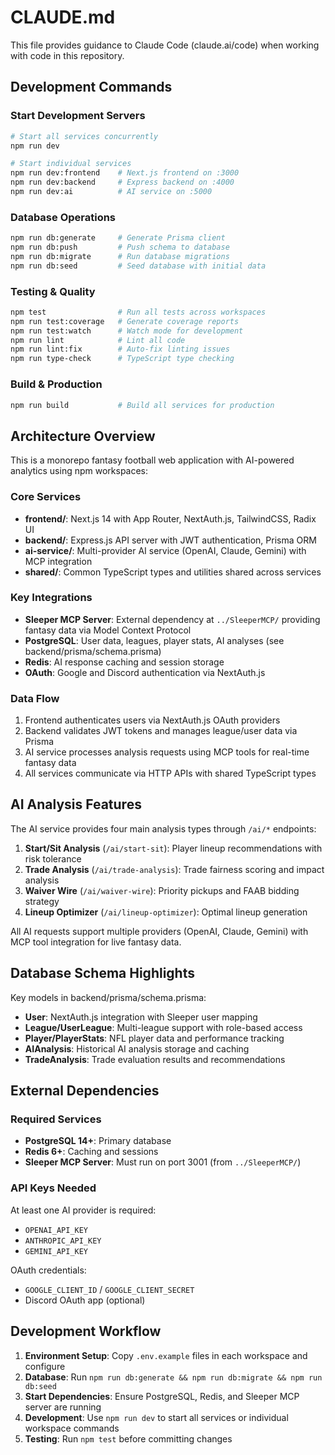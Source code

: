 # CLAUDE.md

This file provides guidance to Claude Code (claude.ai/code) when working with code in this repository.

## Development Commands

### Start Development Servers
```bash
# Start all services concurrently
npm run dev

# Start individual services
npm run dev:frontend    # Next.js frontend on :3000
npm run dev:backend     # Express backend on :4000  
npm run dev:ai          # AI service on :5000
```

### Database Operations
```bash
npm run db:generate     # Generate Prisma client
npm run db:push         # Push schema to database
npm run db:migrate      # Run database migrations
npm run db:seed         # Seed database with initial data
```

### Testing & Quality
```bash
npm test                # Run all tests across workspaces
npm run test:coverage   # Generate coverage reports
npm run test:watch      # Watch mode for development
npm run lint            # Lint all code
npm run lint:fix        # Auto-fix linting issues
npm run type-check      # TypeScript type checking
```

### Build & Production
```bash
npm run build           # Build all services for production
```

## Architecture Overview

This is a monorepo fantasy football web application with AI-powered analytics using npm workspaces:

### Core Services
- **frontend/**: Next.js 14 with App Router, NextAuth.js, TailwindCSS, Radix UI
- **backend/**: Express.js API server with JWT authentication, Prisma ORM 
- **ai-service/**: Multi-provider AI service (OpenAI, Claude, Gemini) with MCP integration
- **shared/**: Common TypeScript types and utilities shared across services

### Key Integrations
- **Sleeper MCP Server**: External dependency at `../SleeperMCP/` providing fantasy data via Model Context Protocol
- **PostgreSQL**: User data, leagues, player stats, AI analyses (see backend/prisma/schema.prisma)
- **Redis**: AI response caching and session storage
- **OAuth**: Google and Discord authentication via NextAuth.js

### Data Flow
1. Frontend authenticates users via NextAuth.js OAuth providers
2. Backend validates JWT tokens and manages league/user data via Prisma
3. AI service processes analysis requests using MCP tools for real-time fantasy data
4. All services communicate via HTTP APIs with shared TypeScript types

## AI Analysis Features

The AI service provides four main analysis types through `/ai/*` endpoints:

1. **Start/Sit Analysis** (`/ai/start-sit`): Player lineup recommendations with risk tolerance
2. **Trade Analysis** (`/ai/trade-analysis`): Trade fairness scoring and impact analysis  
3. **Waiver Wire** (`/ai/waiver-wire`): Priority pickups and FAAB bidding strategy
4. **Lineup Optimizer** (`/ai/lineup-optimizer`): Optimal lineup generation

All AI requests support multiple providers (OpenAI, Claude, Gemini) with MCP tool integration for live fantasy data.

## Database Schema Highlights

Key models in backend/prisma/schema.prisma:
- **User**: NextAuth.js integration with Sleeper user mapping
- **League/UserLeague**: Multi-league support with role-based access
- **Player/PlayerStats**: NFL player data and performance tracking
- **AIAnalysis**: Historical AI analysis storage and caching
- **TradeAnalysis**: Trade evaluation results and recommendations

## External Dependencies

### Required Services
- **PostgreSQL 14+**: Primary database
- **Redis 6+**: Caching and sessions  
- **Sleeper MCP Server**: Must run on port 3001 (from `../SleeperMCP/`)

### API Keys Needed
At least one AI provider is required:
- `OPENAI_API_KEY`
- `ANTHROPIC_API_KEY` 
- `GEMINI_API_KEY`

OAuth credentials:
- `GOOGLE_CLIENT_ID` / `GOOGLE_CLIENT_SECRET`
- Discord OAuth app (optional)

## Development Workflow

1. **Environment Setup**: Copy `.env.example` files in each workspace and configure
2. **Database**: Run `npm run db:generate && npm run db:migrate && npm run db:seed`
3. **Start Dependencies**: Ensure PostgreSQL, Redis, and Sleeper MCP server are running
4. **Development**: Use `npm run dev` to start all services or individual workspace commands
5. **Testing**: Run `npm test` before committing changes